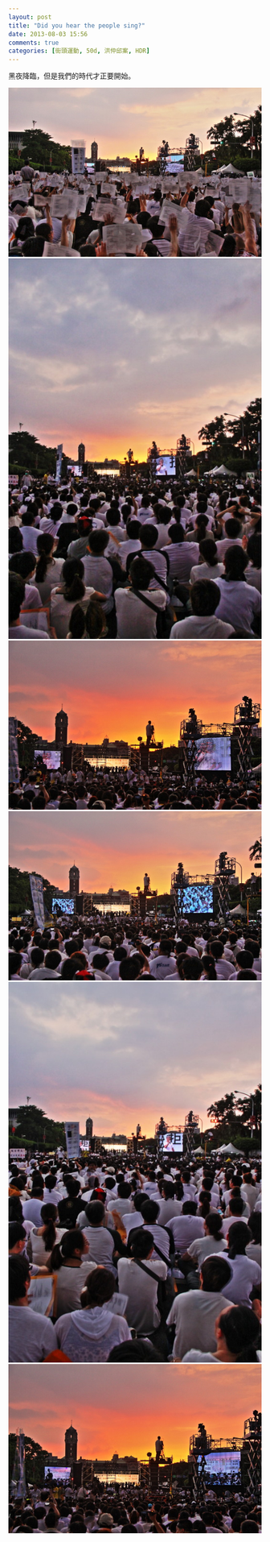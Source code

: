 ```yaml
---
layout: post
title: "Did you hear the people sing?"
date: 2013-08-03 15:56
comments: true
categories: [街頭運動, 50d, 洪仲邱案, HDR]
---
```

黑夜降臨，但是我們的時代才正要開始。

![90798081.JPG](/assets/img/2013/vgKgzzQSaUfxSvRHDKew_90798081.JPG)
![91293031.JPG](/assets/img/2013/Gtz5ZQtiQa6OZvkbyv7x_91293031.JPG)<!--more-->
![91444546.JPG](/assets/img/2013/99UysRx8R3C9gawf48CW_91444546.JPG)
![91656667.JPG](/assets/img/2013/P8xfVftNTeasWtsdZh1T_91656667.JPG)
![91868788.JPG](/assets/img/2013/CQT5nmScUA0AeP45lbgR_91868788.JPG)
![914414243.JPG](/assets/img/2013/gNlGQfsHSYmLeUPW29B1_914414243.JPG)